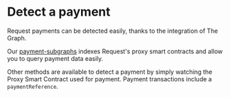 # Detect a payment

Request payments can be detected easily, thanks to the integration of The Graph.

Our [payment-subgraphs](https://github.com/RequestNetwork/payments-subgraph) indexes Request's proxy smart contracts and allow you to query payment data easily.

Other methods are available to detect a payment by simply watching the Proxy Smart Contract used for payment. Payment transactions include a `paymentReference`.
